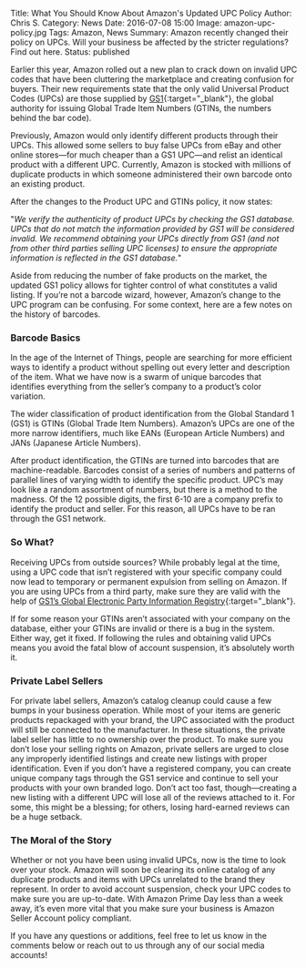 Title: What You Should Know About Amazon's Updated UPC Policy
Author: Chris S.
Category: News
Date: 2016-07-08 15:00
Image: amazon-upc-policy.jpg
Tags: Amazon, News
Summary: Amazon recently changed their policy on UPCs. Will your business be affected by the stricter regulations? Find out here. 
Status: published

Earlier this year, Amazon rolled out a new plan to crack down on invalid UPC codes that have been cluttering  the marketplace and creating confusion for buyers. Their new requirements state that the only valid Universal Product Codes (UPCs) are those supplied by [GS1](https://www.gs1uk.org/){:target="_blank"}, the global authority for issuing Global Trade Item Numbers (GTINs, the numbers behind the bar code).

Previously, Amazon would only identify different products through their UPCs. This allowed some sellers to buy false UPCs from eBay and other online stores—for much cheaper than a GS1 UPC—and relist an identical product with a different UPC. Currently, Amazon is stocked with millions of duplicate products in which someone administered their own barcode onto an existing product. 

After the changes to the Product UPC and GTINs policy, it now states: 

"*We verify the authenticity of product UPCs by checking the GS1 database. UPCs that do not match the information provided by GS1 will be considered invalid. We recommend obtaining your UPCs directly from GS1 (and not from other third parties selling UPC licenses) to ensure the appropriate information is reflected in the GS1 database.*"

Aside from reducing the number of fake products on the market, the updated GS1 policy allows for tighter control of what constitutes a valid listing. If you’re not a barcode wizard, however, Amazon’s change to the UPC program can be confusing. For some context, here are a few notes on the history of barcodes. 

### Barcode Basics

In the age of the Internet of Things, people are searching for more efficient ways to identify a product without spelling out every letter and description of the item. What we have now is a swarm of unique barcodes that identifies everything from the seller’s company to a product’s color variation. 

The wider classification of product identification from the Global Standard 1 (GS1) is GTINs (Global Trade Item Numbers). Amazon’s UPCs are one of the more narrow identifiers, much like EANs (European Article Numbers) and JANs (Japanese Article Numbers). 

After product identification, the GTINs are turned into barcodes that are machine-readable. Barcodes consist of a series of numbers and patterns of parallel lines of varying width to identify the specific product. UPC’s may look like a random assortment of numbers, but there is a method to the madness. Of the 12 possible digits, the first 6-10 are a company prefix to identify the product and seller. For this reason, all UPCs have to be ran through the GS1 network. 

### So What?

Receiving UPCs from outside sources? While probably legal at the time, using a UPC code that isn’t registered with your specific company could now lead to temporary or permanent expulsion from selling on Amazon. If you are using UPCs from a third party, make sure they are valid with the help of [GS1’s Global Electronic Party Information Registry](http://gepir.gs1.org/v32/xx/default.aspx?Lang=en-US/){:target="_blank"}. 

If for some reason your GTINs aren’t associated with your company on the database, either your GTINs are invalid or there is a bug in the system. Either way, get it fixed. If following the rules and obtaining valid UPCs means you avoid the fatal blow of account suspension, it’s absolutely worth it.

### Private Label Sellers

For private label sellers, Amazon’s catalog cleanup could cause a few bumps in your business operation. While most of your items are generic products repackaged with your brand, the UPC associated with the product will still be connected to the manufacturer. In these situations, the private label seller has little to no ownership over the product. To make sure you don’t lose your selling rights on Amazon, private sellers are urged to close any improperly identified listings and create new listings with proper identification. Even if you don’t have a registered company, you can create unique company tags through the GS1 service and continue to sell your products with your own branded logo. Don’t act too fast, though—creating a new listing with a different UPC will lose all of the reviews attached to it. For some, this might be a blessing; for others, losing hard-earned reviews can be a huge setback.

### The Moral of the Story

Whether or not you have been using invalid UPCs, now is the time to look over your stock. Amazon will soon be clearing its online catalog of any duplicate products and items with UPCs unrelated to the brand they represent. In order to avoid account suspension, check your UPC codes to make sure you are up-to-date. With Amazon Prime Day less than a week away, it’s even more vital that you make sure your business is Amazon Seller Account policy compliant. 

If you have any questions or additions, feel free to let us know in the comments below or reach out to us through any of our social media accounts!
